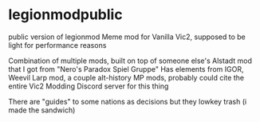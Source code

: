 # legionmodpublic
public version of legionmod
Meme mod for Vanilla Vic2, supposed to be light for performance reasons

Combination of multiple mods, built on top of someone else's Alstadt mod that I got from "Nero's Paradox Spiel Gruppe"
Has elements from IGOR, Weevil Larp mod, a couple alt-history MP mods, probably could cite the entire Vic2 Modding Discord server for this thing

There are "guides" to some nations as decisions but they lowkey trash (i made the sandwich)
